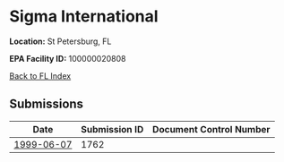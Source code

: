 # Sigma International

**Location:** St Petersburg, FL

**EPA Facility ID:** 100000020808

[Back to FL Index](../../index.md)

## Submissions

| Date | Submission ID | Document Control Number |
|------|--------------|-------------------------|
| [1999-06-07](submissions/1762.md) | 1762 |  |
